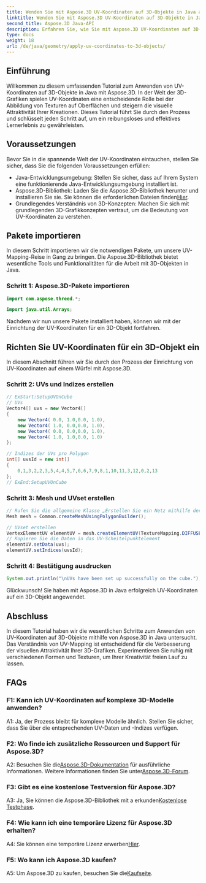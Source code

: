 ```yaml
---
title: Wenden Sie mit Aspose.3D UV-Koordinaten auf 3D-Objekte in Java an
linktitle: Wenden Sie mit Aspose.3D UV-Koordinaten auf 3D-Objekte in Java an
second_title: Aspose.3D Java-API
description: Erfahren Sie, wie Sie mit Aspose.3D UV-Koordinaten auf 3D-Objekte in Java anwenden. Verbessern Sie Ihre Grafiken mit dieser Schritt-für-Schritt-Anleitung.
type: docs
weight: 18
url: /de/java/geometry/apply-uv-coordinates-to-3d-objects/
---
```

## Einführung

Willkommen zu diesem umfassenden Tutorial zum Anwenden von UV-Koordinaten auf 3D-Objekte in Java mit Aspose.3D. In der Welt der 3D-Grafiken spielen UV-Koordinaten eine entscheidende Rolle bei der Abbildung von Texturen auf Oberflächen und steigern die visuelle Attraktivität Ihrer Kreationen. Dieses Tutorial führt Sie durch den Prozess und schlüsselt jeden Schritt auf, um ein reibungsloses und effektives Lernerlebnis zu gewährleisten.

## Voraussetzungen

Bevor Sie in die spannende Welt der UV-Koordinaten eintauchen, stellen Sie sicher, dass Sie die folgenden Voraussetzungen erfüllen:

- Java-Entwicklungsumgebung: Stellen Sie sicher, dass auf Ihrem System eine funktionierende Java-Entwicklungsumgebung installiert ist.
-  Aspose.3D-Bibliothek: Laden Sie die Aspose.3D-Bibliothek herunter und installieren Sie sie. Sie können die erforderlichen Dateien finden[Hier](https://releases.aspose.com/3d/java/).
- Grundlegendes Verständnis von 3D-Konzepten: Machen Sie sich mit grundlegenden 3D-Grafikkonzepten vertraut, um die Bedeutung von UV-Koordinaten zu verstehen.

## Pakete importieren

In diesem Schritt importieren wir die notwendigen Pakete, um unsere UV-Mapping-Reise in Gang zu bringen. Die Aspose.3D-Bibliothek bietet wesentliche Tools und Funktionalitäten für die Arbeit mit 3D-Objekten in Java.

### Schritt 1: Aspose.3D-Pakete importieren

```java
import com.aspose.threed.*;

import java.util.Arrays;
```

Nachdem wir nun unsere Pakete installiert haben, können wir mit der Einrichtung der UV-Koordinaten für ein 3D-Objekt fortfahren.

## Richten Sie UV-Koordinaten für ein 3D-Objekt ein

In diesem Abschnitt führen wir Sie durch den Prozess der Einrichtung von UV-Koordinaten auf einem Würfel mit Aspose.3D.

### Schritt 2: UVs und Indizes erstellen

```java
// ExStart:SetupUVOnCube
// UVs
Vector4[] uvs = new Vector4[]
{
    new Vector4( 0.0, 1.0,0.0, 1.0),
    new Vector4( 1.0, 0.0,0.0, 1.0),
    new Vector4( 0.0, 0.0,0.0, 1.0),
    new Vector4( 1.0, 1.0,0.0, 1.0)
};

// Indizes der UVs pro Polygon
int[] uvsId = new int[]
{
    0,1,3,2,2,3,5,4,4,5,7,6,6,7,9,8,1,10,11,3,12,0,2,13
};
// ExEnd:SetupUVOnCube
```

### Schritt 3: Mesh und UVset erstellen

```java
// Rufen Sie die allgemeine Klasse „Erstellen Sie ein Netz mithilfe der Polygon-Builder-Methode“ auf, um eine Netzinstanz festzulegen
Mesh mesh = Common.createMeshUsingPolygonBuilder();

// UVset erstellen
VertexElementUV elementUV = mesh.createElementUV(TextureMapping.DIFFUSE, MappingMode.POLYGON_VERTEX, ReferenceMode.INDEX_TO_DIRECT);
// Kopieren Sie die Daten in das UV-Scheitelpunktelement
elementUV.setData(uvs);
elementUV.setIndices(uvsId);
```

### Schritt 4: Bestätigung ausdrucken

```java
System.out.println("\nUVs have been set up successfully on the cube.");
```

Glückwunsch! Sie haben mit Aspose.3D in Java erfolgreich UV-Koordinaten auf ein 3D-Objekt angewendet.

## Abschluss

In diesem Tutorial haben wir die wesentlichen Schritte zum Anwenden von UV-Koordinaten auf 3D-Objekte mithilfe von Aspose.3D in Java untersucht. Das Verständnis von UV-Mapping ist entscheidend für die Verbesserung der visuellen Attraktivität Ihrer 3D-Grafiken. Experimentieren Sie ruhig mit verschiedenen Formen und Texturen, um Ihrer Kreativität freien Lauf zu lassen.

## FAQs

### F1: Kann ich UV-Koordinaten auf komplexe 3D-Modelle anwenden?

A1: Ja, der Prozess bleibt für komplexe Modelle ähnlich. Stellen Sie sicher, dass Sie über die entsprechenden UV-Daten und -Indizes verfügen.

### F2: Wo finde ich zusätzliche Ressourcen und Support für Aspose.3D?

 A2: Besuchen Sie die[Aspose.3D-Dokumentation](https://reference.aspose.com/3d/java/) für ausführliche Informationen. Weitere Informationen finden Sie unter[Aspose.3D-Forum](https://forum.aspose.com/c/3d/18).

### F3: Gibt es eine kostenlose Testversion für Aspose.3D?

 A3: Ja, Sie können die Aspose.3D-Bibliothek mit a erkunden[Kostenlose Testphase](https://releases.aspose.com/).

### F4: Wie kann ich eine temporäre Lizenz für Aspose.3D erhalten?

 A4: Sie können eine temporäre Lizenz erwerben[Hier](https://purchase.aspose.com/temporary-license/).

### F5: Wo kann ich Aspose.3D kaufen?

 A5: Um Aspose.3D zu kaufen, besuchen Sie die[Kaufseite](https://purchase.aspose.com/buy).